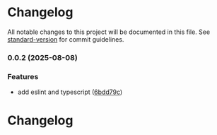# Changelog

All notable changes to this project will be documented in this file. See [standard-version](https://github.com/conventional-changelog/standard-version) for commit guidelines.

### 0.0.2 (2025-08-08)


### Features

* add eslint and typescript ([6bdd79c](https://github.com/katherinemwong/cup-trail/commit/6bdd79cf266435757d412a3e4b46da8b0f8f728e))

# Changelog


